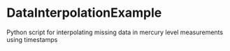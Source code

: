 # DataInterpolationExample
Python script for interpolating missing data in mercury level measurements using timestamps
